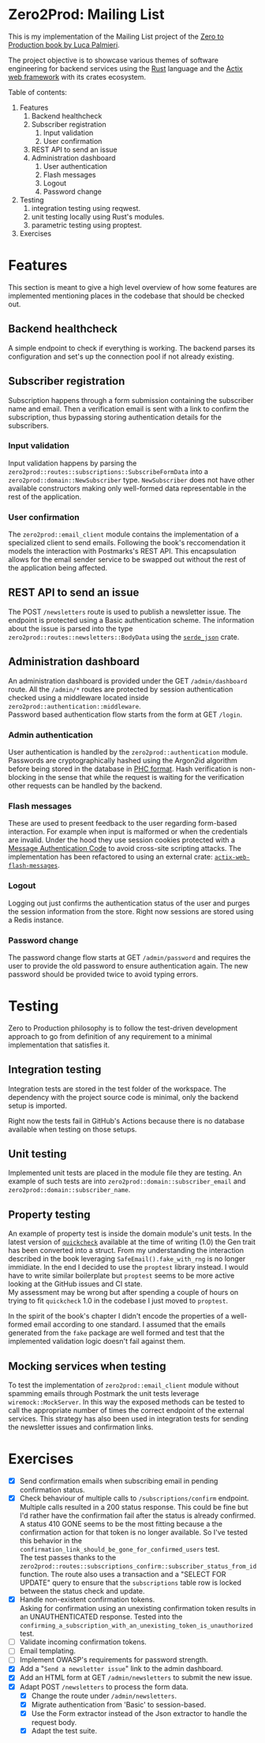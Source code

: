 # Zero2Prod: Mailing List

This is my implementation of the Mailing List project of the [Zero to Production book by Luca Palmieri](https://www.zero2prod.com/).

The project objective is to showcase various themes of software engineering for backend services using the [Rust](https://www.rust-lang.org/) language and the [Actix web framework](https://actix.rs/) with its crates ecosystem.

Table of contents:
1. Features
   1. Backend healthcheck
   2. Subscriber registration
      1. Input validation
      2. User confirmation
   3. REST API to send an issue
   4. Administration dashboard
      1. User authentication
      2. Flash messages
      3. Logout
      4. Password change
2. Testing 
   1. integration testing using reqwest.
   2. unit testing locally using Rust's modules.
   3. parametric testing using proptest.
3. Exercises

# Features
This section is meant to give a high level overview of how some features are implemented mentioning places in the codebase that should be checked out.

## Backend healthcheck
A simple endpoint to check if everything is working. The backend parses its configuration and set's up the connection pool if not already existing.

## Subscriber registration
Subscription happens through a form submission containing the subscriber name and email. Then a verification email is sent with a link to confirm the subscription, thus bypassing storing authentication details for the subscribers.

### Input validation
Input validation happens by parsing the `zero2prod::routes::subscriptions::SubscribeFormData` into a `zero2prod::domain::NewSubscriber` type. `NewSubscriber` does not have other available constructors making only well-formed data representable in the rest of the application.

### User confirmation
The `zero2prod::email_client` module contains the implementation of a specialized client to send emails. Following the book's reccomendation it models the interaction with Postmarks's REST API. This encapsulation allows for the email sender service to be swapped out without the rest of the application being affected.

## REST API to send an issue
The POST `/newsletters` route is used to publish a newsletter issue. The endpoint is protected using a Basic authentication scheme. The information about the issue is parsed into the type `zero2prod::routes::newsletters::BodyData` using the [`serde_json`](https://crates.io/crates/serde_json) crate. 

## Administration dashboard
An administration dashboard is provided under the GET `/admin/dashboard` route.
All the `/admin/*` routes are protected by session authentication checked using a middleware located inside `zero2prod::authentication::middleware`.  
Password based authentication flow starts from the form at GET `/login`.

### Admin authentication
User authentication is handled by the `zero2prod::authentication` module. Passwords are cryptographically hashed using the Argon2id algorithm before being stored in the database in [PHC format](https://github.com/P-H-C/phc-string-format/blob/master/phc-sf-spec.md).
Hash verification is non-blocking in the sense that while the request is waiting for the verification other requests can be handled by the backend.

### Flash messages
These are used to present feedback to the user regarding form-based interaction. For example when input is malformed or when the credentials are invalid. Under the hood they use session cookies protected with a [Message Authentication Code](https://en.wikipedia.org/wiki/Message_authentication_code) to avoid cross-site scripting attacks. The implementation has been refactored to using an external crate: [`actix-web-flash-messages`](https://crates.io/crates/actix-web-flash-messages).

### Logout
Logging out just confirms the authentication status of the user and purges the session information from the store. Right now sessions are stored using a Redis instance.

### Password change
The password change flow starts at GET `/admin/password` and requires the user to provide the old password to ensure authentication again. The new password should be provided twice to avoid typing errors.

# Testing
Zero to Production philosophy is to follow the test-driven development approach to go from definition of any requirement to a minimal implementation that satisfies it.  

## Integration testing
Integration tests are stored in the test folder of the workspace.
The dependency with the project source code is minimal, only the backend setup is imported.

Right now the tests fail in GitHub's Actions because there is no database available when testing on those setups.

## Unit testing
Implemented unit tests are placed in the module file they are testing. An example of such tests are into `zero2prod::domain::subscriber_email` and `zero2prod::domain::subscriber_name`.

## Property testing
An example of property test is inside the domain module's unit tests. In the latest version of [`quickcheck`](https://crates.io/crates/quickcheck) available at the time of writing (1.0) the Gen trait has been converted into a struct.  From my understanding the interaction described in the book leveraging `SafeEmail().fake_with_rng` is no longer immidiate.
In the end I decided to use the `proptest` library instead. I would have to write similar boilerplate but `proptest` seems to be more active looking at the GitHub issues and CI state.  
My assessment may be wrong but after spending a couple of hours on trying to fit `quickcheck` 1.0 in the codebase I just moved to `proptest`. 

In the spirit of the book's chapter I didn't encode the properties of a well-formed email according to one standard. I assumed that the emails generated from the `fake` package are well formed and test that the implemented validation logic doesn't fail against them.

## Mocking services when testing
To test the implementation of `zero2prod::email_client` module without spamming emails through Postmark the unit tests leverage `wiremock::MockServer`. 
In this way the exposed methods can be tested to call the appropriate number of times the correct endpoint of the external services. This strategy has also been used in integration tests for sending the newsletter issues and confirmation links.

# Exercises
- [x] Send confirmation emails when subscribing email in pending confirmation status.
- [x] Check behaviour of multiple calls to `/subscriptions/confirm` endpoint.  
Multiple calls resulted in a 200 status response. This could be fine but I'd rather have the confirmation fail after the status is already confirmed. A status 410 GONE seems to be the most fitting because a the confirmation action for that token is no longer available. So I've tested this behavior in the `confirmation_link_should_be_gone_for_confirmed_users` test.  
The test passes thanks to the `zero2prod::routes::subscriptions_confirm::subscriber_status_from_id` function. The route also uses a transaction and a "SELECT FOR UPDATE" query to ensure that the `subscriptions` table row is locked between the status check and update.   
- [x] Handle non-existent confirmation tokens.  
Asking for confirmation using an unexisting confirmation token results in an UNAUTHENTICATED response. Tested into the `confirming_a_subscription_with_an_unexisting_token_is_unauthorized` test.
- [ ] Validate incoming confirmation tokens.
- [ ] Email templating.
- [ ] Implement OWASP's requirements for password strength.
- [x] Add a "`Send a newsletter issue`" link to the admin dashboard.
- [x] Add an HTML form at GET `/admin/newsletters` to submit the new issue.
- [x] Adapt POST `/newsletters` to process the form data.
  - [x] Change the route under `/admin/newsletters`.
  - [x] Migrate authentication from 'Basic' to session-based.
  - [x] Use the Form extractor instead of the Json extractor to handle the request body.
  - [x] Adapt the test suite.